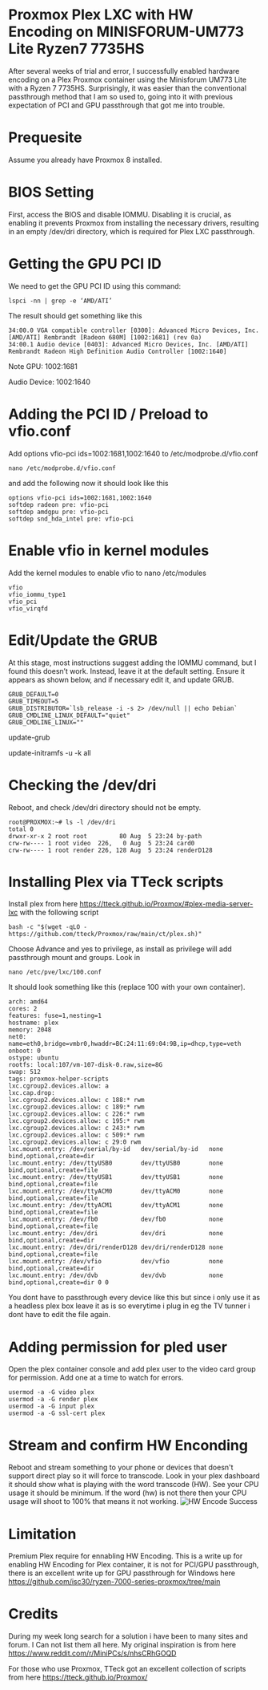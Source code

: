 # Proxmox Plex LXC with HW Encoding on MINISFORUM-UM773 Lite Ryzen7 7735HS
After several weeks of trial and error, I successfully enabled hardware encoding on a Plex Proxmox container using the Minisforum UM773 Lite with a Ryzen 7 7735HS. Surprisingly, it was easier than the conventional passthrough method that I am so used to, going into it with previous expectation of PCI and GPU passthrough that got me into trouble.

# Prequesite 
Assume you already have Proxmox 8 installed.

# BIOS Setting
First, access the BIOS and disable IOMMU. Disabling it is crucial, as enabling it prevents Proxmox from installing the necessary drivers, resulting in an empty /dev/dri directory, which is required for Plex LXC passthrough.
# Getting the GPU PCI ID
We need to get the GPU PCI ID using this command:

`lspci -nn | grep -e ‘AMD/ATI’`

The result should get something like this

```
34:00.0 VGA compatible controller [0300]: Advanced Micro Devices, Inc. [AMD/ATI] Rembrandt [Radeon 680M] [1002:1681] (rev 0a)
34:00.1 Audio device [0403]: Advanced Micro Devices, Inc. [AMD/ATI] Rembrandt Radeon High Definition Audio Controller [1002:1640]
```
Note GPU: 1002:1681

Audio Device: 1002:1640

# Adding the PCI ID / Preload to vfio.conf
Add options vfio-pci ids=1002:1681,1002:1640 to /etc/modprobe.d/vfio.conf

`nano /etc/modprobe.d/vfio.conf`

and add the following now it should look like this

```
options vfio-pci ids=1002:1681,1002:1640
softdep radeon pre: vfio-pci
softdep amdgpu pre: vfio-pci
softdep snd_hda_intel pre: vfio-pci
```

# Enable vfio in kernel modules
Add the kernel modules to enable vfio to nano /etc/modules

```
vfio
vfio_iommu_type1
vfio_pci
vfio_virqfd
```

# Edit/Update the GRUB
At this stage, most instructions suggest adding the IOMMU command, but I found this doesn’t work. Instead, leave it at the default setting. Ensure it appears as shown below, and if necessary edit it, and update GRUB.

```
GRUB_DEFAULT=0
GRUB_TIMEOUT=5
GRUB_DISTRIBUTOR=`lsb_release -i -s 2> /dev/null || echo Debian`
GRUB_CMDLINE_LINUX_DEFAULT="quiet"
GRUB_CMDLINE_LINUX=""
```

update-grub 

update-initramfs -u -k all

# Checking the /dev/dri 
Reboot, and check /dev/dri directory should not be empty.

```
root@PROXMOX:~# ls -l /dev/dri
total 0
drwxr-xr-x 2 root root         80 Aug  5 23:24 by-path
crw-rw---- 1 root video  226,   0 Aug  5 23:24 card0
crw-rw---- 1 root render 226, 128 Aug  5 23:24 renderD128
```

# Installing Plex via TTeck scripts
Install plex from here https://tteck.github.io/Proxmox/#plex-media-server-lxc with the following script

`bash -c "$(wget -qLO - https://github.com/tteck/Proxmox/raw/main/ct/plex.sh)"`
 
Choose Advance and yes to privilege, as install as privilege will add passthrough mount and groups. Look in

`nano /etc/pve/lxc/100.conf`

It should look something like this (replace 100 with your own container).

```
arch: amd64
cores: 2
features: fuse=1,nesting=1
hostname: plex
memory: 2048
net0: name=eth0,bridge=vmbr0,hwaddr=BC:24:11:69:04:9B,ip=dhcp,type=veth
onboot: 0
ostype: ubuntu
rootfs: local:107/vm-107-disk-0.raw,size=8G
swap: 512
tags: proxmox-helper-scripts
lxc.cgroup2.devices.allow: a
lxc.cap.drop:
lxc.cgroup2.devices.allow: c 188:* rwm
lxc.cgroup2.devices.allow: c 189:* rwm
lxc.cgroup2.devices.allow: c 226:* rwm
lxc.cgroup2.devices.allow: c 195:* rwm
lxc.cgroup2.devices.allow: c 243:* rwm
lxc.cgroup2.devices.allow: c 509:* rwm
lxc.cgroup2.devices.allow: c 29:0 rwm
lxc.mount.entry: /dev/serial/by-id   dev/serial/by-id   none bind,optional,create=dir
lxc.mount.entry: /dev/ttyUSB0        dev/ttyUSB0        none bind,optional,create=file
lxc.mount.entry: /dev/ttyUSB1        dev/ttyUSB1        none bind,optional,create=file
lxc.mount.entry: /dev/ttyACM0        dev/ttyACM0        none bind,optional,create=file
lxc.mount.entry: /dev/ttyACM1        dev/ttyACM1        none bind,optional,create=file
lxc.mount.entry: /dev/fb0            dev/fb0            none bind,optional,create=file
lxc.mount.entry: /dev/dri            dev/dri            none bind,optional,create=dir
lxc.mount.entry: /dev/dri/renderD128 dev/dri/renderD128 none bind,optional,create=file
lxc.mount.entry: /dev/vfio           dev/vfio           none bind,optional,create=dir
lxc.mount.entry: /dev/dvb            dev/dvb            none bind,optional,create=dir 0 0
```

You dont have to passthrough every device like this but since i only use it as a headless plex box leave it as is so everytime i plug in eg the TV tunner i dont have to edit the file again.

# Adding permission for pled user
Open the plex container console and add plex user to the video card group for permission. Add one at a time to watch for errors.

```
usermod -a -G video plex
usermod -a -G render plex
usermod -a -G input plex
usermod -a -G ssl-cert plex
```

# Stream and confirm HW Enconding
Reboot and stream something to your phone or devices that doesn't support direct play so it will force to transcode. Look in your plex dashboard it should show what is playing with the word transcode (HW). See your CPU usage it should be minimum. If the word (hw) is not there then your CPU usage will shoot to 100% that means it not working.
![HW Encode Success](IMG_1167.jpeg)

# Limitation
Premium Plex require for ennabling HW Encoding.
This is a write up for enabling HW Encoding for Plex container, it is not for PCI/GPU passthrough,
there is an excellent write up for GPU passthrough for Windows here
https://github.com/isc30/ryzen-7000-series-proxmox/tree/main

# Credits
During my week long search for a solution i have been to many sites and forum. I Can not list them all here.
My original inspiration is from here
https://www.reddit.com/r/MiniPCs/s/nhsCRhGOQD

For those who use Proxmox, TTeck got an excellent collection of scripts from here
https://tteck.github.io/Proxmox/



